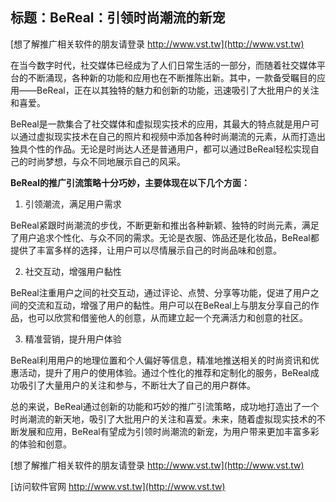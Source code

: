 ## **标题：BeReal：引领时尚潮流的新宠**

[想了解推广相关软件的朋友请登录 http://www.vst.tw](http://www.vst.tw)

在当今数字时代，社交媒体已经成为了人们日常生活的一部分，而随着社交媒体平台的不断涌现，各种新的功能和应用也在不断推陈出新。其中，一款备受瞩目的应用——BeReal，正在以其独特的魅力和创新的功能，迅速吸引了大批用户的关注和喜爱。

BeReal是一款集合了社交媒体和虚拟现实技术的应用，其最大的特点就是用户可以通过虚拟现实技术在自己的照片和视频中添加各种时尚潮流的元素，从而打造出独具个性的作品。无论是时尚达人还是普通用户，都可以通过BeReal轻松实现自己的时尚梦想，与众不同地展示自己的风采。

**BeReal的推广引流策略十分巧妙，主要体现在以下几个方面：**

1. 引领潮流，满足用户需求

BeReal紧跟时尚潮流的步伐，不断更新和推出各种新颖、独特的时尚元素，满足了用户追求个性化、与众不同的需求。无论是衣服、饰品还是化妆品，BeReal都提供了丰富多样的选择，让用户可以尽情展示自己的时尚品味和创意。

2. 社交互动，增强用户黏性

BeReal注重用户之间的社交互动，通过评论、点赞、分享等功能，促进了用户之间的交流和互动，增强了用户的黏性。用户可以在BeReal上与朋友分享自己的作品，也可以欣赏和借鉴他人的创意，从而建立起一个充满活力和创意的社区。

3. 精准营销，提升用户体验

BeReal利用用户的地理位置和个人偏好等信息，精准地推送相关的时尚资讯和优惠活动，提升了用户的使用体验。通过个性化的推荐和定制化的服务，BeReal成功吸引了大量用户的关注和参与，不断壮大了自己的用户群体。

总的来说，BeReal通过创新的功能和巧妙的推广引流策略，成功地打造出了一个时尚潮流的新天地，吸引了大批用户的关注和喜爱。未来，随着虚拟现实技术的不断发展和应用，BeReal有望成为引领时尚潮流的新宠，为用户带来更加丰富多彩的体验和创意。

[想了解推广相关软件的朋友请登录 http://www.vst.tw](http://www.vst.tw)


[访问软件官网 http://www.vst.tw](http://www.vst.tw)
